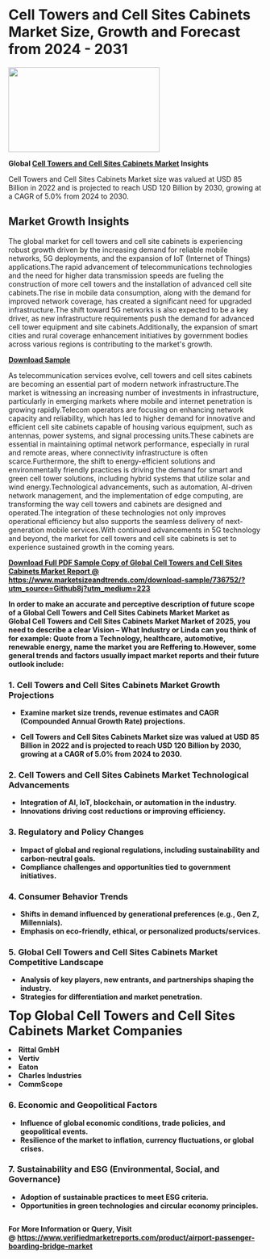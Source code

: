 <H1>Cell Towers and Cell Sites Cabinets Market Size, Growth and Forecast from 2024 - 2031</H1><img class="aligncenter size-medium wp-image-584254" src="https://thirdeyenews.in/wp-content/uploads/2024/09/Global-Market-Research-300x168.jpeg" alt="" width="300" height="168" /><p><strong>Global&nbsp;<a href="https://www.marketsizeandtrends.com/download-sample/736752/?utm_source=Github8j?utm_medium=223">Cell Towers and Cell Sites Cabinets Market</a> Insights</strong></p><p>Cell Towers and Cell Sites Cabinets Market size was valued at USD 85 Billion in 2022 and is projected to reach USD 120 Billion by 2030, growing at a CAGR of 5.0% from 2024 to 2030.</p><p><h2>Market Growth Insights</h2> <p>The global market for cell towers and cell site cabinets is experiencing robust growth driven by the increasing demand for reliable mobile networks, 5G deployments, and the expansion of IoT (Internet of Things) applications.The rapid advancement of telecommunications technologies and the need for higher data transmission speeds are fueling the construction of more cell towers and the installation of advanced cell site cabinets.The rise in mobile data consumption, along with the demand for improved network coverage, has created a significant need for upgraded infrastructure.The shift toward 5G networks is also expected to be a key driver, as new infrastructure requirements push the demand for advanced cell tower equipment and site cabinets.Additionally, the expansion of smart cities and rural coverage enhancement initiatives by government bodies across various regions is contributing to the market's growth.</p> <p><strong><a href="#">Download Sample</a></strong></p> <p>As telecommunication services evolve, cell towers and cell sites cabinets are becoming an essential part of modern network infrastructure.The market is witnessing an increasing number of investments in infrastructure, particularly in emerging markets where mobile and internet penetration is growing rapidly.Telecom operators are focusing on enhancing network capacity and reliability, which has led to higher demand for innovative and efficient cell site cabinets capable of housing various equipment, such as antennas, power systems, and signal processing units.These cabinets are essential in maintaining optimal network performance, especially in rural and remote areas, where connectivity infrastructure is often scarce.Furthermore, the shift to energy-efficient solutions and environmentally friendly practices is driving the demand for smart and green cell tower solutions, including hybrid systems that utilize solar and wind energy.Technological advancements, such as automation, AI-driven network management, and the implementation of edge computing, are transforming the way cell towers and cabinets are designed and operated.The integration of these technologies not only improves operational efficiency but also supports the seamless delivery of next-generation mobile services.With continued advancements in 5G technology and beyond, the market for cell towers and cell site cabinets is set to experience sustained growth in the coming years.</p> <p><strong><a href="#"></p><p><span class=""><strong>Download Full PDF Sample Copy of Global Cell Towers and Cell Sites Cabinets Market Report</strong> @ <a href="https://www.marketsizeandtrends.com/download-sample/736752/?utm_source=Github8j?utm_medium=223" target="_blank">https://www.marketsizeandtrends.com/download-sample/736752/?utm_source=Github8j?utm_medium=223</a></span></p><p>In order to make an accurate and perceptive description of future scope of a Global&nbsp;Cell Towers and Cell Sites Cabinets Market Market as Global&nbsp;Cell Towers and Cell Sites Cabinets Market Market of 2025, you need to describe a clear Vision &ndash; What Industry or Linda can you think of for example: Quote from a Technology, healthcare, automotive, renewable energy, name the market you are Reffering to.However, some general trends and factors usually impact market reports and their future outlook include:</p><h3>1.&nbsp;<strong>Cell Towers and Cell Sites Cabinets Market Growth Projections</strong></h3><ul><li>Examine market size trends, revenue estimates and CAGR (Compounded Annual Growth Rate) projections.</li><li><p>Cell Towers and Cell Sites Cabinets Market size was valued at USD 85 Billion in 2022 and is projected to reach USD 120 Billion by 2030, growing at a CAGR of 5.0% from 2024 to 2030.</p></li></ul><h3>2.&nbsp;<strong>Cell Towers and Cell Sites Cabinets Market Technological Advancements</strong></h3><ul><li>Integration of AI, IoT, blockchain, or automation in the industry.</li><li>Innovations driving cost reductions or improving efficiency.</li></ul><h3>3.&nbsp;<strong>Regulatory and Policy Changes</strong></h3><ul><li>Impact of global and regional regulations, including sustainability and carbon-neutral goals.</li><li>Compliance challenges and opportunities tied to government initiatives.</li></ul><h3>4.&nbsp;<strong>Consumer Behavior Trends</strong></h3><ul><li>Shifts in demand influenced by generational preferences (e.g., Gen Z, Millennials).</li><li>Emphasis on eco-friendly, ethical, or personalized products/services.</li></ul><h3>5.&nbsp;<strong>Global Cell Towers and Cell Sites Cabinets Market Competitive Landscape</strong></h3><ul><li>Analysis of key players, new entrants, and partnerships shaping the industry.</li><li>Strategies for differentiation and market penetration.</li></ul><p data-pm-slice="1 1 []"><span style="color: inherit; font-family: inherit; font-size: 25px;">Top Global Cell Towers and Cell Sites Cabinets Market Companies</span></p><div class="" data-test-id=""><p><li>Rittal GmbH</li><li> Vertiv</li><li> Eaton</li><li> Charles Industries</li><li> CommScope</li></p></div><h3>6.&nbsp;<strong>Economic and Geopolitical Factors</strong></h3><ul><li>Influence of global economic conditions, trade policies, and geopolitical events.</li><li>Resilience of the market to inflation, currency fluctuations, or global crises.</li></ul><h3>7.&nbsp;<strong>Sustainability and ESG (Environmental, Social, and Governance)</strong></h3><ul><li>Adoption of sustainable practices to meet ESG criteria.</li><li>Opportunities in green technologies and circular economy principles.</li></ul><h2><strong style="font-size: 14px;">For More Information or Query, Visit @&nbsp;</strong><a style="background-color: #ffffff; font-size: 14px;" href="https://www.marketsizeandtrends.com/report/cell-towers-and-cell-sites-cabinets-market/" target="_blank">https://www.verifiedmarketreports.com/product/airport-passenger-boarding-bridge-market</a></h2>